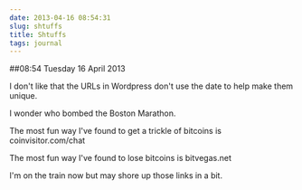 ```yaml
---
date: 2013-04-16 08:54:31
slug: shtuffs
title: Shtuffs
tags: journal
---
```


##08:54 Tuesday 16 April 2013

I don't like that the URLs in Wordpress don't use the date to help make them unique.  

I wonder who bombed the Boston Marathon.  

The most fun way I've found to get a trickle of bitcoins is coinvisitor.com/chat

The most fun way I've found to lose bitcoins is bitvegas.net

I'm on the train now but may shore up those links in a bit.
